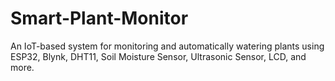 # Smart-Plant-Monitor
An IoT-based system for monitoring and automatically watering plants using ESP32, Blynk, DHT11, Soil Moisture Sensor, Ultrasonic Sensor, LCD, and more.
